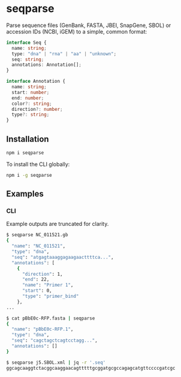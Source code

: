 # seqparse

Parse sequence files (GenBank, FASTA, JBEI, SnapGene, SBOL) or accession IDs (NCBI, iGEM) to a simple, common format:

```ts
interface Seq {
  name: string;
  type: "dna" | "rna" | "aa" | "unknown";
  seq: string;
  annotations: Annotation[];
}

interface Annotation {
  name: string;
  start: number;
  end: number;
  color?: string;
  direction?: number;
  type?: string;
}
```

## Installation

```bash
npm i seqparse
```

To install the CLI globally:

```bash
npm i -g seqparse
```

## Examples

### CLI

Example outputs are truncated for clarity.

```bash
$ seqparse NC_011521.gb
{
  "name": "NC_011521",
  "type": "dna",
  "seq": "atgagtaaaggagaagaacttttca...",
  "annotations": [
    {
      "direction": 1,
      "end": 22,
      "name": "Primer 1",
      "start": 0,
      "type": "primer_bind"
    },
...

$ cat pBbE0c-RFP.fasta | seqparse
{
  "name": "pBbE0c-RFP.1",
  "type": "dna",
  "seq": "cagctagctcagtcctagg...",
  "annotations": []
}

$ seqparse j5.SBOL.xml | jq -r '.seq'
ggcagcaaggtctacggcaaggaacagtttttgcggatgcgccagagcatgttccccgatcgc
```
